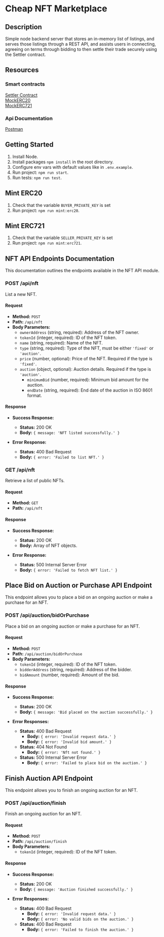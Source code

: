 # Cheap NFT Marketplace

## Description

Simple node backend server that stores an in-memory list of listings, and serves those listings through a REST API, and assists users in connecting, agreeing on terms through bidding to then settle their trade securely using the Settler contract.

## Resources

### Smart contracts

[Settler Contract](https://sepolia.etherscan.io/address/0x597c9bc3f00a4df00f85e9334628f6cdf03a1184#code)\
[MockERC20](https://sepolia.etherscan.io/address/0xbd65c58d6f46d5c682bf2f36306d461e3561c747#code)\
[MockERC721](https://sepolia.etherscan.io/address/0xfce9b92ec11680898c7fe57c4ddcea83aeaba3ff#code)

### Api Documentation

[Postman](https://www.postman.com/bold-meadow-931500/workspace/cheap-nft-marketplace/collection/6131394-74805c9b-ee7e-4dbf-a8be-2c14d5d2ad45?action=share&creator=6131394)

## Getting Started

1. Install Node.
2. Install packages `npm install` in the root directory.
3. Configure env vars with default values like in `.env.example`.
4. Run project: `npm run start`.
5. Run tests: `npm run test`.

## Mint ERC20

1. Check that the variable `BUYER_PRIVATE_KEY` is set
2. Run project: `npm run mint:erc20`.

## Mint ERC721

1. Check that the variable `SELLER_PRIVATE_KEY` is set
2. Run project: `npm run mint:erc721`.

## NFT API Endpoints Documentation

This documentation outlines the endpoints available in the NFT API module.

### POST /api/nft

List a new NFT.

#### Request

- **Method:** `POST`
- **Path:** `/api/nft`
- **Body Parameters:**
  - `ownerAddress` (string, required): Address of the NFT owner.
  - `tokenId` (integer, required): ID of the NFT token.
  - `name` (string, required): Name of the NFT.
  - `type` (string, required): Type of the NFT, must be either `'fixed'` or `'auction'`.
  - `price` (number, optional): Price of the NFT. Required if the type is `'fixed'`.
  - `auction` (object, optional): Auction details. Required if the type is `'auction'`.
    - `minimumBid` (number, required): Minimum bid amount for the auction.
    - `endDate` (string, required): End date of the auction in ISO 8601 format.

#### Response

- **Success Response:**

  - **Status:** 200 OK
  - **Body:** `{ message: 'NFT listed successfully.' }`

- **Error Response:**
  - **Status:** 400 Bad Request
  - **Body:** `{ error: 'Failed to list NFT.' }`

### GET /api/nft

Retrieve a list of public NFTs.

#### Request

- **Method:** `GET`
- **Path:** `/api/nft`

#### Response

- **Success Response:**

  - **Status:** 200 OK
  - **Body:** Array of NFT objects.

- **Error Response:**
  - **Status:** 500 Internal Server Error
  - **Body:** `{ error: 'Failed to fetch NFT list.' }`

## Place Bid on Auction or Purchase API Endpoint

This endpoint allows you to place a bid on an ongoing auction or make a purchase for an NFT.

### POST /api/auction/bidOrPurchase

Place a bid on an ongoing auction or make a purchase for an NFT.

#### Request

- **Method:** `POST`
- **Path:** `/api/auction/bidOrPurchase`
- **Body Parameters:**
  - `tokenId` (integer, required): ID of the NFT token.
  - `bidderAddress` (string, required): Address of the bidder.
  - `bidAmount` (number, required): Amount of the bid.

#### Response

- **Success Response:**

  - **Status:** 200 OK
  - **Body:** `{ message: 'Bid placed on the auction successfully.' }`

- **Error Responses:**
  - **Status:** 400 Bad Request
    - **Body:** `{ error: 'Invalid request data.' }`
    - **Body:** `{ error: 'Invalid bid amount.' }`
  - **Status:** 404 Not Found
    - **Body:** `{ error: 'Nft not found.' }`
  - **Status:** 500 Internal Server Error
    - **Body:** `{ error: 'Failed to place bid on the auction.' }`

## Finish Auction API Endpoint

This endpoint allows you to finish an ongoing auction for an NFT.

### POST /api/auction/finish

Finish an ongoing auction for an NFT.

#### Request

- **Method:** `POST`
- **Path:** `/api/auction/finish`
- **Body Parameters:**
  - `tokenId` (integer, required): ID of the NFT token.

#### Response

- **Success Response:**

  - **Status:** 200 OK
  - **Body:** `{ message: 'Auction finished successfully.' }`

- **Error Responses:**
  - **Status:** 400 Bad Request
    - **Body:** `{ error: 'Invalid request data.' }`
    - **Body:** `{ error: 'No valid bids on the auction.' }`
  - **Status:** 400 Bad Request
    - **Body:** `{ error: 'Failed to finish the auction.' }`

